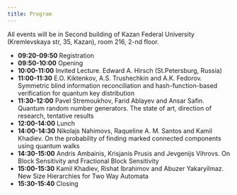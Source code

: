 ```yaml
---
title: Program
---
```


All events will be in Second building of Kazan Federal University (Kremlevskaya str, 35, Kazan), room 216, 2-nd floor. 

* <span style="font-weight: bold">09:20-09:50</span> Registration
* <span style="font-weight: bold">09:50-10:00</span> Opening
* <span style="font-weight: bold">10:00-11:00</span> Invited Lecture. Edward A. Hirsch (St.Petersburg, Russia)
* <span style="font-weight: bold">11:00-11:30</span> E.O. Kiktenkov, A.S. Trushechkin and A.K. Fedorov. Symmetric blind information reconciliation and hash-function-based verification for quantum key distribution
* <span style="font-weight: bold">11:30-12:00</span> Pavel Stremoukhov, Farid Ablayev and Ansar Safin. Quantum random number generators. The state of art, direction of research, tentative results
* <span style="font-weight: bold">12:00-14:00</span> Lunch
* <span style="font-weight: bold">14:00-14:30</span> Nikolajs Nahimovs, Raqueline A. M. Santos and Kamil Khadiev. On the probability of finding marked connected components using quantum walks
* <span style="font-weight: bold">14:30-15:00</span> Andris Ambainis, Krisjanis Prusis and Jevgenijs Vihrovs. On Block Sensitivity and Fractional Block Sensitivity 
* <span style="font-weight: bold">15:00-15:30</span> Kamil Khadiev, Rishat Ibrahimov and Abuzer Yakaryilmaz. New Size Hierarchies for Two Way Automata
* <span style="font-weight: bold">15:30-15:40</span> Closing

